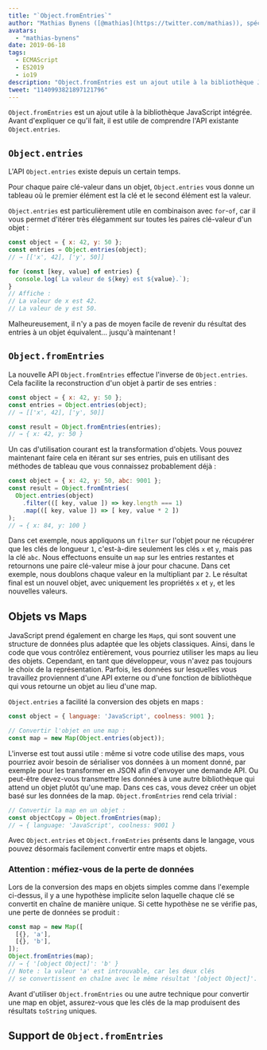 ```yaml
---
title: "`Object.fromEntries`"
author: "Mathias Bynens ([@mathias](https://twitter.com/mathias)), spécialiste en JavaScript"
avatars:
  - "mathias-bynens"
date: 2019-06-18
tags:
  - ECMAScript
  - ES2019
  - io19
description: "Object.fromEntries est un ajout utile à la bibliothèque JavaScript intégrée qui complète Object.entries."
tweet: "1140993821897121796"
---
```

`Object.fromEntries` est un ajout utile à la bibliothèque JavaScript intégrée. Avant d'expliquer ce qu'il fait, il est utile de comprendre l'API existante `Object.entries`.

## `Object.entries`

L'API `Object.entries` existe depuis un certain temps.

<feature-support chrome="54"
                 firefox="47"
                 safari="10.1"
                 nodejs="7"
                 babel="yes https://github.com/zloirock/core-js#ecmascript-object"></feature-support>

Pour chaque paire clé-valeur dans un objet, `Object.entries` vous donne un tableau où le premier élément est la clé et le second élément est la valeur.

`Object.entries` est particulièrement utile en combinaison avec `for`-`of`, car il vous permet d'itérer très élégamment sur toutes les paires clé-valeur d'un objet :

```js
const object = { x: 42, y: 50 };
const entries = Object.entries(object);
// → [['x', 42], ['y', 50]]

for (const [key, value] of entries) {
  console.log(`La valeur de ${key} est ${value}.`);
}
// Affiche :
// La valeur de x est 42.
// La valeur de y est 50.
```

Malheureusement, il n'y a pas de moyen facile de revenir du résultat des entries à un objet équivalent… jusqu'à maintenant !

## `Object.fromEntries`

La nouvelle API `Object.fromEntries` effectue l'inverse de `Object.entries`. Cela facilite la reconstruction d'un objet à partir de ses entries :

```js
const object = { x: 42, y: 50 };
const entries = Object.entries(object);
// → [['x', 42], ['y', 50]]

const result = Object.fromEntries(entries);
// → { x: 42, y: 50 }
```

Un cas d'utilisation courant est la transformation d'objets. Vous pouvez maintenant faire cela en itérant sur ses entries, puis en utilisant des méthodes de tableau que vous connaissez probablement déjà :

```js
const object = { x: 42, y: 50, abc: 9001 };
const result = Object.fromEntries(
  Object.entries(object)
    .filter(([ key, value ]) => key.length === 1)
    .map(([ key, value ]) => [ key, value * 2 ])
);
// → { x: 84, y: 100 }
```

Dans cet exemple, nous appliquons un `filter` sur l'objet pour ne récupérer que les clés de longueur `1`, c'est-à-dire seulement les clés `x` et `y`, mais pas la clé `abc`. Nous effectuons ensuite un `map` sur les entries restantes et retournons une paire clé-valeur mise à jour pour chacune. Dans cet exemple, nous doublons chaque valeur en la multipliant par `2`. Le résultat final est un nouvel objet, avec uniquement les propriétés `x` et `y`, et les nouvelles valeurs.

<!--truncate-->
## Objets vs Maps

JavaScript prend également en charge les `Map`s, qui sont souvent une structure de données plus adaptée que les objets classiques. Ainsi, dans le code que vous contrôlez entièrement, vous pourriez utiliser les maps au lieu des objets. Cependant, en tant que développeur, vous n'avez pas toujours le choix de la représentation. Parfois, les données sur lesquelles vous travaillez proviennent d'une API externe ou d'une fonction de bibliothèque qui vous retourne un objet au lieu d'une map.

`Object.entries` a facilité la conversion des objets en maps :

```js
const object = { language: 'JavaScript', coolness: 9001 };

// Convertir l'objet en une map :
const map = new Map(Object.entries(object));
```

L'inverse est tout aussi utile : même si votre code utilise des maps, vous pourriez avoir besoin de sérialiser vos données à un moment donné, par exemple pour les transformer en JSON afin d'envoyer une demande API. Ou peut-être devez-vous transmettre les données à une autre bibliothèque qui attend un objet plutôt qu'une map. Dans ces cas, vous devez créer un objet basé sur les données de la map. `Object.fromEntries` rend cela trivial :

```js
// Convertir la map en un objet :
const objectCopy = Object.fromEntries(map);
// → { language: 'JavaScript', coolness: 9001 }
```

Avec `Object.entries` et `Object.fromEntries` présents dans le langage, vous pouvez désormais facilement convertir entre maps et objets.

### Attention : méfiez-vous de la perte de données

Lors de la conversion des maps en objets simples comme dans l'exemple ci-dessus, il y a une hypothèse implicite selon laquelle chaque clé se convertit en chaîne de manière unique. Si cette hypothèse ne se vérifie pas, une perte de données se produit :

```js
const map = new Map([
  [{}, 'a'],
  [{}, 'b'],
]);
Object.fromEntries(map);
// → { '[object Object]': 'b' }
// Note : la valeur 'a' est introuvable, car les deux clés
// se convertissent en chaîne avec le même résultat '[object Object]'.
```

Avant d'utiliser `Object.fromEntries` ou une autre technique pour convertir une map en objet, assurez-vous que les clés de la map produisent des résultats `toString` uniques.

## Support de `Object.fromEntries`

<feature-support chrome="73 /blog/v8-release-73#object.fromentries"
                 firefox="63"
                 safari="12.1"
                 nodejs="12 https://twitter.com/mathias/status/1120700101637353473"
                 babel="yes https://github.com/zloirock/core-js#ecmascript-object"></feature-support>
